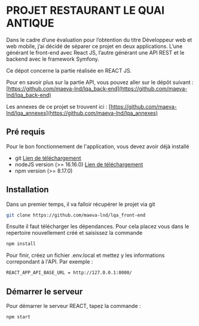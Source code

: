 # PROJET RESTAURANT LE QUAI ANTIQUE

Dans le cadre d’une évaluation pour l’obtention du titre Développeur web et web mobile, j’ai décidé de séparer ce projet en deux applications. L’une générant le front-end avec React JS, l’autre générant une API REST et le backend avec le framework Symfony.

Ce dépot concerne la partie réalisée en REACT JS.

Pour en savoir plus sur la partie API, vous pouvez aller sur le dépôt suivant : [https://github.com/maeva-lnd/lqa_back-end](https://github.com/maeva-lnd/lqa_back-end)

Les annexes de ce projet se trouvent ici :  [https://github.com/maeva-lnd/lqa_annexes](https://github.com/maeva-lnd/lqa_annexes)

## Pré requis

Pour le bon fonctionnement de l'application, vous devez avoir déjà installé
- git [Lien de téléchargement](https://git-scm.com/)
- nodeJS version (>= 16.16.0) [Lien de téléchargement](https://nodejs.org/en)
- npm version (>= 8.17.0)

## Installation

Dans un premier temps, il va falloir récupérer le projet via git

```bash
git clone https://github.com/maeva-lnd/lqa_front-end
```

Ensuite il faut télécharger les dépendances. Pour cela placez vous dans le repertoire nouvellement créé et saisissez la commande

```bash
npm install
```

Pour finir, créez un fichier .env.local et mettez y les informations correpondant à l'API. Par exemple :

```bash
REACT_APP_API_BASE_URL = http://127.0.0.1:8000/
```
## Démarrer le serveur

Pour démarrer le serveur REACT, tapez la commande :

```bash
npm start
```
